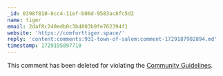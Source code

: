 ```yaml
---
_id: 0398f810-8cc4-11ef-b06d-9583ac8fc5d2
name: tiger
email: 2daf8c240edb0c3b4803b9fe762394f1
website: 'https://comforttiger.space/'
reply: 'content:comments:931-town-of-salem:comment-1729187902894.md'
timestamp: 1729195897710
---
```

<div class="border-2 p-4 rounded-xl border-accent text-accent font-display">
This comment has been deleted for violating the <a href="http://crouton.net" class="underline text-secondary">Community Guidelines</a>.
</div>

